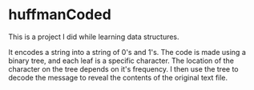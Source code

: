 # huffmanCoded

This is a project I did while learning data structures. 

It encodes a string into a string of 0's and 1's. The code is made using a binary tree, and each leaf is a specific character. The location of the character on the tree depends on it's frequency. I then use the tree to decode the message to reveal the contents of the original text file. 



